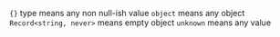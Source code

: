 `{}` type means any non null-ish value
`object` means any object
`Record<string, never>` means empty object
`unknown` means any value
